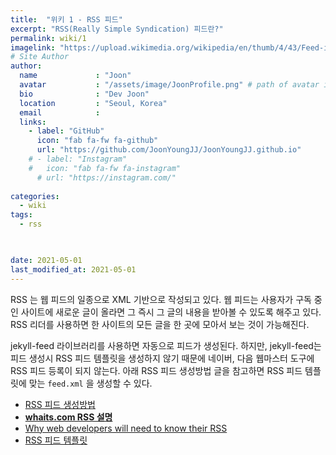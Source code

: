 ```yaml
---
title:  "위키 1 - RSS 피드"
excerpt: "RSS(Really Simple Syndication) 피드란?"
permalink: wiki/1
imagelink: "https://upload.wikimedia.org/wikipedia/en/thumb/4/43/Feed-icon.svg/1200px-Feed-icon.svg.png"
# Site Author
author:
  name             : "Joon"
  avatar           : "/assets/image/JoonProfile.png" # path of avatar image, e.g. "/assets/images/bio-photo.jpg"
  bio              : "Dev Joon"
  location         : "Seoul, Korea"
  email            :
  links:
    - label: "GitHub"
      icon: "fab fa-fw fa-github"
      url: "https://github.com/JoonYoungJJ/JoonYoungJJ.github.io"
    # - label: "Instagram"
    #   icon: "fab fa-fw fa-instagram"
      # url: "https://instagram.com/"
      
categories:
  - wiki
tags:
  - rss


 
date: 2021-05-01
last_modified_at: 2021-05-01
---
```


RSS 는 웹 피드의 일종으로 XML 기반으로 작성되고 있다. 웹 피드는 사용자가 구독 중인 사이트에 새로운 글이 올라면 그 즉시 그 글의 내용을 받아볼 수 있도록 해주고 있다. RSS 리더를 사용하면 한 사이트의 모든 글을 한 곳에 모아서 보는 것이 가능해진다.  

jekyll-feed 라이브러리를 사용하면 자동으로 피드가 생성된다. 하지만, jekyll-feed는 피드 생성시 RSS 피드 템플릿을 생성하지 않기 때문에 네이버, 다음 웹마스터 도구에 RSS 피드 등록이 되지 않는다. 아래 RSS 피드 생성방법 글을 참고하면 RSS 피드 템플릿에 맞는 `feed.xml` 을 생성할 수 있다.

- [RSS 피드 생성방법](http://dveamer.github.io/homepage/RSS-Feed.html)  
- [**whaits.com RSS 설명**](https://whatis.techtarget.com/definition/RSS)  
- [Why web developers will need to know their RSS](https://www.computerweekly.com/news/2240079061/Why-web-developers-will-need-to-know-their-RSS?_gl=1*1bqtb2t*_ga*MTg1NDAwNDIwLjE2MTk4NzYwMTA.*_ga_RRBYR9CGB9*MTYxOTkzODMwMS4yLjEuMTYxOTk0MDUzNS4w&_ga=2.180031651.649935456.1619938667-185400420.1619876010)  
- [RSS 피드 템플릿](https://www.w3schools.com/xml/xml_rss.asp)  
